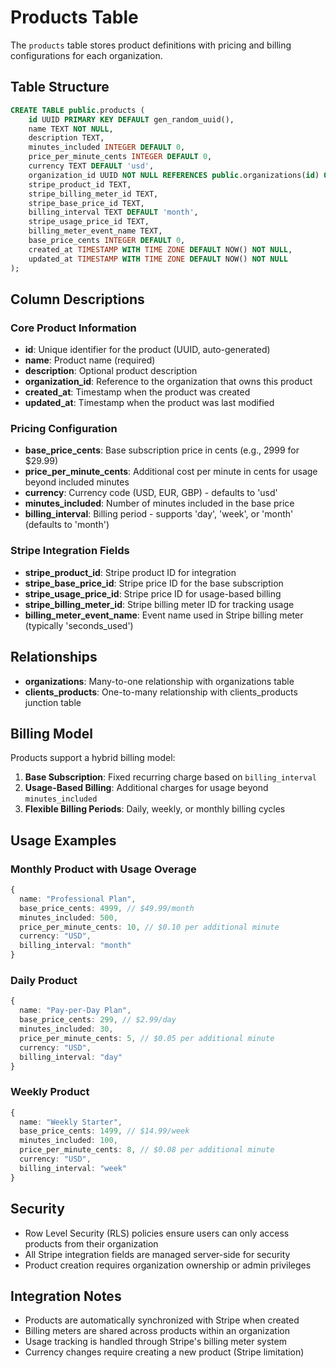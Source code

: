 # Products Table

The `products` table stores product definitions with pricing and billing configurations for each organization.

## Table Structure

```sql
CREATE TABLE public.products (
    id UUID PRIMARY KEY DEFAULT gen_random_uuid(),
    name TEXT NOT NULL,
    description TEXT,
    minutes_included INTEGER DEFAULT 0,
    price_per_minute_cents INTEGER DEFAULT 0,
    currency TEXT DEFAULT 'usd',
    organization_id UUID NOT NULL REFERENCES public.organizations(id) ON DELETE CASCADE,
    stripe_product_id TEXT,
    stripe_billing_meter_id TEXT,
    stripe_base_price_id TEXT,
    billing_interval TEXT DEFAULT 'month',
    stripe_usage_price_id TEXT,
    billing_meter_event_name TEXT,
    base_price_cents INTEGER DEFAULT 0,
    created_at TIMESTAMP WITH TIME ZONE DEFAULT NOW() NOT NULL,
    updated_at TIMESTAMP WITH TIME ZONE DEFAULT NOW() NOT NULL
);
```

## Column Descriptions

### Core Product Information
- **id**: Unique identifier for the product (UUID, auto-generated)
- **name**: Product name (required)
- **description**: Optional product description
- **organization_id**: Reference to the organization that owns this product
- **created_at**: Timestamp when the product was created
- **updated_at**: Timestamp when the product was last modified

### Pricing Configuration
- **base_price_cents**: Base subscription price in cents (e.g., 2999 for $29.99)
- **price_per_minute_cents**: Additional cost per minute in cents for usage beyond included minutes
- **currency**: Currency code (USD, EUR, GBP) - defaults to 'usd'
- **minutes_included**: Number of minutes included in the base price
- **billing_interval**: Billing period - supports 'day', 'week', or 'month' (defaults to 'month')

### Stripe Integration Fields
- **stripe_product_id**: Stripe product ID for integration
- **stripe_base_price_id**: Stripe price ID for the base subscription
- **stripe_usage_price_id**: Stripe price ID for usage-based billing
- **stripe_billing_meter_id**: Stripe billing meter ID for tracking usage
- **billing_meter_event_name**: Event name used in Stripe billing meter (typically 'seconds_used')

## Relationships

- **organizations**: Many-to-one relationship with organizations table
- **clients_products**: One-to-many relationship with clients_products junction table

## Billing Model

Products support a hybrid billing model:

1. **Base Subscription**: Fixed recurring charge based on `billing_interval`
2. **Usage-Based Billing**: Additional charges for usage beyond `minutes_included`
3. **Flexible Billing Periods**: Daily, weekly, or monthly billing cycles

## Usage Examples

### Monthly Product with Usage Overage
```typescript
{
  name: "Professional Plan",
  base_price_cents: 4999, // $49.99/month
  minutes_included: 500,
  price_per_minute_cents: 10, // $0.10 per additional minute
  currency: "USD",
  billing_interval: "month"
}
```

### Daily Product
```typescript
{
  name: "Pay-per-Day Plan",
  base_price_cents: 299, // $2.99/day
  minutes_included: 30,
  price_per_minute_cents: 5, // $0.05 per additional minute
  currency: "USD",
  billing_interval: "day"
}
```

### Weekly Product
```typescript
{
  name: "Weekly Starter",
  base_price_cents: 1499, // $14.99/week
  minutes_included: 100,
  price_per_minute_cents: 8, // $0.08 per additional minute
  currency: "USD",
  billing_interval: "week"
}
```

## Security

- Row Level Security (RLS) policies ensure users can only access products from their organization
- All Stripe integration fields are managed server-side for security
- Product creation requires organization ownership or admin privileges

## Integration Notes

- Products are automatically synchronized with Stripe when created
- Billing meters are shared across products within an organization
- Usage tracking is handled through Stripe's billing meter system
- Currency changes require creating a new product (Stripe limitation)
